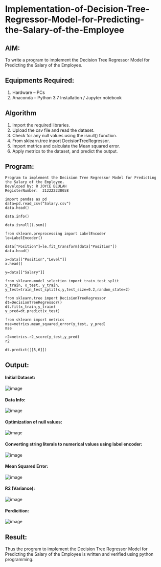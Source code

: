 # Implementation-of-Decision-Tree-Regressor-Model-for-Predicting-the-Salary-of-the-Employee

## AIM:
To write a program to implement the Decision Tree Regressor Model for Predicting the Salary of the Employee.

## Equipments Required:
1. Hardware – PCs
2. Anaconda – Python 3.7 Installation / Jupyter notebook

## Algorithm
1. Import the required libraries.
2. Upload the csv file and read the dataset.
3. Check for any null values using the isnull() function.
4. From sklearn.tree inport DecisionTreeRegressor.
5. Import metrics and calculate the Mean squared error.
6. Apply metrics to the dataset, and predict the output.

## Program:
```
Program to implement the Decision Tree Regressor Model for Predicting the Salary of the Employee.
Developed by: R JOYCE BEULAH
RegisterNumber:  212222230058
```
```
import pandas as pd
data=pd.read_csv("Salary.csv")
data.head()

data.info()

data.isnull().sum()

from sklearn.preprocessing import LabelEncoder
le=LabelEncoder()

data["Position"]=le.fit_transform(data["Position"])
data.head()

x=data[["Position","Level"]]
x.head()

y=data[["Salary"]]

from sklearn.model_selection import train_test_split
x_train, x_test, y_train, y_test=train_test_split(x,y,test_size=0.2,random_state=2)

from sklearn.tree import DecisionTreeRegressor
dt=DecisionTreeRegressor()
dt.fit(x_train,y_train)
y_pred=dt.predict(x_test)

from sklearn import metrics
mse=metrics.mean_squared_error(y_test, y_pred)
mse

r2=metrics.r2_score(y_test,y_pred)
r2

dt.predict([[5,6]])
```
## Output:

#### Initial Dataset:

![image](https://github.com/JoyceBeulah/Implementation-of-Decision-Tree-Regressor-Model-for-Predicting-the-Salary-of-the-Employee/assets/118343698/a968c1fb-6cfd-4460-8955-ca2469a72cfd)

#### Data Info:

![image](https://github.com/JoyceBeulah/Implementation-of-Decision-Tree-Regressor-Model-for-Predicting-the-Salary-of-the-Employee/assets/118343698/824c6021-7b03-4131-a582-842fbabccc1d)

#### Optimization of null values:

![image](https://github.com/JoyceBeulah/Implementation-of-Decision-Tree-Regressor-Model-for-Predicting-the-Salary-of-the-Employee/assets/118343698/1b7b346a-3de8-497c-8125-832ecbcc7f98)

#### Converting string literals to numerical values using label encoder:

![image](https://github.com/JoyceBeulah/Implementation-of-Decision-Tree-Regressor-Model-for-Predicting-the-Salary-of-the-Employee/assets/118343698/38b9c50c-c6d1-49c8-93d2-c433590a61db)

#### Mean Squared Error:

![image](https://github.com/JoyceBeulah/Implementation-of-Decision-Tree-Regressor-Model-for-Predicting-the-Salary-of-the-Employee/assets/118343698/9363fab4-fccc-4e9d-a70f-35f841b8f43d)

#### R2 (Variance):

![image](https://github.com/JoyceBeulah/Implementation-of-Decision-Tree-Regressor-Model-for-Predicting-the-Salary-of-the-Employee/assets/118343698/4f3b3a33-8b12-44e5-80e7-f701b389336b)

#### Perdicition:

![image](https://github.com/JoyceBeulah/Implementation-of-Decision-Tree-Regressor-Model-for-Predicting-the-Salary-of-the-Employee/assets/118343698/06993661-71bd-4a6a-912b-cd4386a1bbf3)


## Result:
Thus the program to implement the Decision Tree Regressor Model for Predicting the Salary of the Employee is written and verified using python programming.
